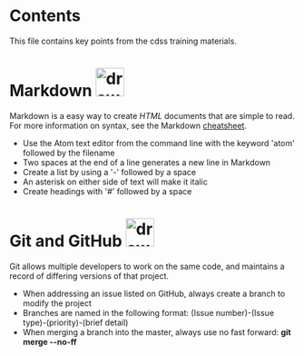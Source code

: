 # Contents
This file contains key points from the cdss training materials.

# Markdown  <img src="https://upload.wikimedia.org/wikipedia/commons/thumb/4/48/Markdown-mark.svg/208px-Markdown-mark.svg.png" alt="drawing" width="50"/>
Markdown is a easy way to create *HTML* documents that are simple to read.  For more information on syntax, see the Markdown [cheatsheet](https://github.com/adam-p/markdown-here/wiki/Markdown-Cheatsheet).
- Use the Atom text editor from the command line with the keyword 'atom' followed by the filename
- Two spaces at the end of a line generates a new line in Markdown
- Create a list by using a '-' followed by a space
- An asterisk on either side of text will make it italic
- Create headings with '#' followed by a space

# Git and GitHub  <img src="https://assets-cdn.github.com/images/modules/logos_page/GitHub-Mark.png" alt="drawing" width="50"/>
Git allows multiple developers to work on the same code, and maintains a record of differing versions of that project.

- When addressing an issue listed on GitHub, always create a branch to modify the project
- Branches are named in the following format:  (Issue number)-(Issue type)-(priority)-(brief detail)
- When merging a branch into the master, always use no fast forward: **git merge --no-ff**
